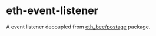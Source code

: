 # eth-event-listener
A event listener decoupled from [eth_bee/postage](https://github.com/ethersphere/bee/tree/master/pkg/postage) package.
